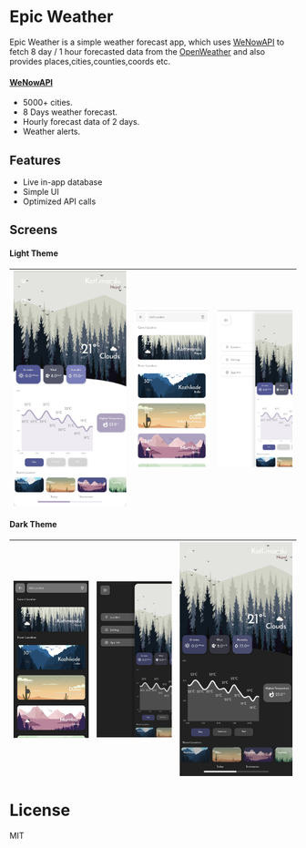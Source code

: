 
# Epic Weather
Epic Weather is a simple weather forecast app, which uses [WeNowAPI](https://we-now.herokuapp.com/) to fetch 8 day / 1 hour forecasted data from the [OpenWeather](https://openweathermap.org/) and also provides places,cities,counties,coords etc.
#### [WeNowAPI](https://github.com/xidhu/weNow-API/)



* 5000+ cities.
* 8 Days weather forecast.
* Hourly forecast data of 2 days.
* Weather alerts.

## Features
* Live in-app database
* Simple UI
* Optimized API calls


## Screens


#### Light Theme



|<img align="left" alt="Splash Screen" src="https://raw.githubusercontent.com/xidhu/weNow-App/master/lib/assets/repo/main_light.jpg?token=APOIDJEVSLIIKPKRKS6NECDAV6QGG" width="300px" />|<img align="left" alt="Main Screen" src="https://raw.githubusercontent.com/xidhu/weNow-App/master/lib/assets/repo/loc_light.jpg?token=APOIDJBQ37ZLHILX5BS2P73AV6QQK" width="200px" /> |<img align="left" alt="Location Screen" src="https://raw.githubusercontent.com/xidhu/weNow-App/master/lib/assets/repo/side_light.jpg?token=APOIDJFMQWEOWR4GML2A4WTAV6QTU" width="200px" />|
|--|--|--|



#### Dark Theme

  |  <img align="left" alt="Main Screen" src="https://raw.githubusercontent.com/xidhu/weNow-App/master/lib/assets/repo/loc_dark.jpg?token=APOIDJBEIJ2YJLHICFYP5JLAV6Q3E" width="200px" />  |<img align="left" alt="Location Screen" src="https://raw.githubusercontent.com/xidhu/weNow-App/master/lib/assets/repo/side_dark.jpg?token=APOIDJAX5YWT3LHVIDTYMJTAV6RA6" width="200px" />|<img align="left" alt="Splash Screen" src="https://raw.githubusercontent.com/xidhu/weNow-App/master/lib/assets/repo/main_dark.jpg?token=APOIDJA46ANXYB2QTGV6VJTAV6Q4Y" width="300px" />|
|--|--|--|











# License

MIT 
